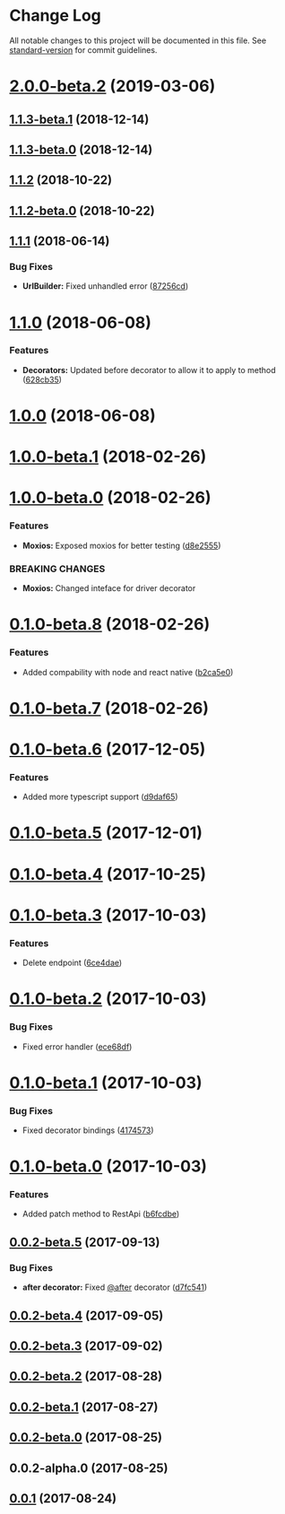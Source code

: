 # Change Log

All notable changes to this project will be documented in this file. See [standard-version](https://github.com/conventional-changelog/standard-version) for commit guidelines.

# [2.0.0-beta.2](https://github.com/casual-solutions/type-api/compare/v2.0.0...v2.0.0-beta.2) (2019-03-06)



<a name="1.1.3-beta.1"></a>
## [1.1.3-beta.1](https://github.com/casual-solutions/type-api/compare/v1.1.3-beta.0...v1.1.3-beta.1) (2018-12-14)



<a name="1.1.3-beta.0"></a>
## [1.1.3-beta.0](https://github.com/casual-solutions/type-api/compare/v1.1.2...v1.1.3-beta.0) (2018-12-14)



<a name="1.1.2"></a>
## [1.1.2](https://github.com/casual-solutions/type-api/compare/v1.1.2-beta.0...v1.1.2) (2018-10-22)



<a name="1.1.2-beta.0"></a>
## [1.1.2-beta.0](https://github.com/casual-solutions/type-api/compare/v1.1.1...v1.1.2-beta.0) (2018-10-22)



<a name="1.1.1"></a>
## [1.1.1](https://www.github.com/casual-solutions/type-api/compare/v1.1.0...v1.1.1) (2018-06-14)


### Bug Fixes

* **UrlBuilder:** Fixed unhandled error ([87256cd](https://www.github.com/casual-solutions/type-api/commit/87256cd))



<a name="1.1.0"></a>
# [1.1.0](https://www.github.com/casual-solutions/type-api/compare/v1.0.0...v1.1.0) (2018-06-08)


### Features

* **Decorators:** Updated before decorator to allow it to apply to method ([628cb35](https://www.github.com/casual-solutions/type-api/commit/628cb35))



<a name="1.0.0"></a>
# [1.0.0](https://www.github.com/casual-solutions/type-api/compare/v1.0.0-beta.1...v1.0.0) (2018-06-08)



<a name="1.0.0-beta.1"></a>
# [1.0.0-beta.1](https://www.github.com/casual-solutions/type-api/compare/v1.0.0-beta.0...v1.0.0-beta.1) (2018-02-26)



<a name="1.0.0-beta.0"></a>
# [1.0.0-beta.0](https://www.github.com/casual-solutions/type-api/compare/v0.1.0-beta.8...v1.0.0-beta.0) (2018-02-26)


### Features

* **Moxios:** Exposed moxios for better testing ([d8e2555](https://www.github.com/casual-solutions/type-api/commit/d8e2555))


### BREAKING CHANGES

* **Moxios:** Changed inteface for driver decorator



<a name="0.1.0-beta.8"></a>
# [0.1.0-beta.8](https://www.github.com/casual-solutions/type-api/compare/v0.1.0-beta.7...v0.1.0-beta.8) (2018-02-26)


### Features

* Added compability with node and react native ([b2ca5e0](https://www.github.com/casual-solutions/type-api/commit/b2ca5e0))



<a name="0.1.0-beta.7"></a>
# [0.1.0-beta.7](https://www.github.com/casual-solutions/type-api/compare/v0.1.0-beta.6...v0.1.0-beta.7) (2018-02-26)



<a name="0.1.0-beta.6"></a>
# [0.1.0-beta.6](https://www.github.com/casual-solutions/type-api/compare/v0.1.0-beta.5...v0.1.0-beta.6) (2017-12-05)


### Features

* Added more typescript support ([d9daf65](https://www.github.com/casual-solutions/type-api/commit/d9daf65))



<a name="0.1.0-beta.5"></a>
# [0.1.0-beta.5](https://www.github.com/casual-solutions/type-api/compare/v0.1.0-beta.4...v0.1.0-beta.5) (2017-12-01)



<a name="0.1.0-beta.4"></a>
# [0.1.0-beta.4](https://www.github.com/casual-solutions/type-api/compare/v0.1.0-beta.3...v0.1.0-beta.4) (2017-10-25)



<a name="0.1.0-beta.3"></a>
# [0.1.0-beta.3](https://www.github.com/casual-solutions/type-api/compare/v0.1.0-beta.2...v0.1.0-beta.3) (2017-10-03)


### Features

* Delete endpoint ([6ce4dae](https://www.github.com/casual-solutions/type-api/commit/6ce4dae))



<a name="0.1.0-beta.2"></a>
# [0.1.0-beta.2](https://www.github.com/casual-solutions/type-api/compare/v0.1.0-beta.1...v0.1.0-beta.2) (2017-10-03)


### Bug Fixes

* Fixed error handler ([ece68df](https://www.github.com/casual-solutions/type-api/commit/ece68df))



<a name="0.1.0-beta.1"></a>
# [0.1.0-beta.1](https://www.github.com/casual-solutions/type-api/compare/v0.1.0-beta.0...v0.1.0-beta.1) (2017-10-03)


### Bug Fixes

* Fixed decorator bindings ([4174573](https://www.github.com/casual-solutions/type-api/commit/4174573))



<a name="0.1.0-beta.0"></a>
# [0.1.0-beta.0](https://www.github.com/casual-solutions/type-api/compare/v0.0.2-beta.5...v0.1.0-beta.0) (2017-10-03)


### Features

* Added patch method to RestApi ([b6fcdbe](https://www.github.com/casual-solutions/type-api/commit/b6fcdbe))



<a name="0.0.2-beta.5"></a>
## [0.0.2-beta.5](https://www.github.com/casual-solutions/type-api/compare/v0.0.2-beta.4...v0.0.2-beta.5) (2017-09-13)


### Bug Fixes

* **after decorator:** Fixed [@after](https://github.com/after) decorator ([d7fc541](https://www.github.com/casual-solutions/type-api/commit/d7fc541))



<a name="0.0.2-beta.4"></a>
## [0.0.2-beta.4](https://www.github.com/casual-solutions/type-api/compare/v0.0.2-beta.3...v0.0.2-beta.4) (2017-09-05)



<a name="0.0.2-beta.3"></a>
## [0.0.2-beta.3](https://www.github.com/casual-solutions/type-api/compare/v0.0.2-beta.2...v0.0.2-beta.3) (2017-09-02)



<a name="0.0.2-beta.2"></a>
## [0.0.2-beta.2](https://www.github.com/casual-solutions/type-api/compare/v0.0.2-beta.1...v0.0.2-beta.2) (2017-08-28)



<a name="0.0.2-beta.1"></a>
## [0.0.2-beta.1](https://www.github.com/casual-solutions/type-api/compare/v0.0.2-beta.0...v0.0.2-beta.1) (2017-08-27)



<a name="0.0.2-beta.0"></a>
## [0.0.2-beta.0](https://www.github.com/casual-solutions/type-api/compare/v0.0.2-alpha.0...v0.0.2-beta.0) (2017-08-25)



<a name="0.0.2-alpha.0"></a>
## 0.0.2-alpha.0 (2017-08-25)



<a name="0.0.1"></a>
## [0.0.1](https://www.github.com/casual-solutions/type-api/compare/v1.7.0...v0.0.1) (2017-08-24)
